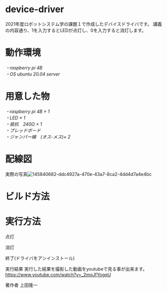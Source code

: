 # device-driver
2021年度ロボットシステム学の課題１で作成したデバイスドライバです。
講義の内容通り、1を入力するとLEDが点灯し、0を入力すると消灯します。

# 動作環境
*・raspberry pi 4B  
・OS ubuntu 20.04 server*

# 用意した物
*・raspberry pi 4B × 1  
・LED × 1  
・抵抗　240Ω × 1  
・ブレッドボード  
・ジャンパー線　(オス-メス)× 2*

# 配線図
実際の写真![145840682-ddc4927a-470e-43a7-8ca2-4dd4d7a4e4bc](https://user-images.githubusercontent.com/93331260/145842041-31ddea61-1b9a-4a9e-b127-173d34ed0b43.jpg)

# ビルド方法


# 実行方法
点灯

消灯

終了(ドライバをアンインストール)

実行結果
実行した結果を撮影した動画をyoutubeで見る事が出来ます。
https://www.youtube.com/watch?v=_2moJfYogqU

著作者
上田隆一
